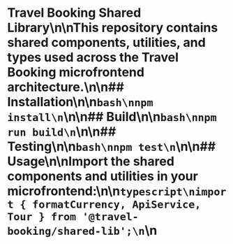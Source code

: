 # Travel Booking Shared Library\n\nThis repository contains shared components, utilities, and types used across the Travel Booking microfrontend architecture.\n\n## Installation\n\n```bash\nnpm install\n```\n\n## Build\n\n```bash\nnpm run build\n```\n\n## Testing\n\n```bash\nnpm test\n```\n\n## Usage\n\nImport the shared components and utilities in your microfrontend:\n\n```typescript\nimport { formatCurrency, ApiService, Tour } from '@travel-booking/shared-lib';\n```\n